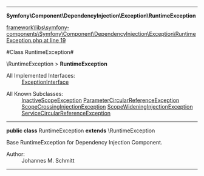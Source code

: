 

- - -

**Symfony\Component\DependencyInjection\Exception\RuntimeException**


<a href="https://github.com/JeyDotC/Hirudo/blob/master/framework/libs/symfony-components/Symfony/Component/DependencyInjection/Exception/RuntimeException.php#L19" target='_blank'>framework\libs\symfony-components\Symfony\Component\DependencyInjection\Exception\RuntimeException.php at line 19</a>

#Class RuntimeException#

\RuntimeException &gt; **RuntimeException**


<dl>
<dt>All Implemented Interfaces:</dt>
<dd><a href="https://github.com/JeyDotC/Hirudo-docs/blob/master/Symfony/Component/DependencyInjection/Exception/ExceptionInterface.md">ExceptionInterface</a> </dd>
</dl>

<dl>
<dt>All Known Subclasses:</dt>
<dd><a href="https://github.com/JeyDotC/Hirudo-docs/blob/master/Symfony/Component/DependencyInjection/Exception/InactiveScopeException.md">InactiveScopeException</a> <a href="https://github.com/JeyDotC/Hirudo-docs/blob/master/Symfony/Component/DependencyInjection/Exception/ParameterCircularReferenceException.md">ParameterCircularReferenceException</a> <a href="https://github.com/JeyDotC/Hirudo-docs/blob/master/Symfony/Component/DependencyInjection/Exception/ScopeCrossingInjectionException.md">ScopeCrossingInjectionException</a> <a href="https://github.com/JeyDotC/Hirudo-docs/blob/master/Symfony/Component/DependencyInjection/Exception/ScopeWideningInjectionException.md">ScopeWideningInjectionException</a> <a href="https://github.com/JeyDotC/Hirudo-docs/blob/master/Symfony/Component/DependencyInjection/Exception/ServiceCircularReferenceException.md">ServiceCircularReferenceException</a> </dd>
</dl>



- - -

<p><strong>public  class</strong> <span>RuntimeException</span>
<strong>extends</strong> \RuntimeException

</p>

<div class="comment" id="overview_description"><p>Base RuntimeException for Dependency Injection Component.</p></div>

<dl>
<dt>Author:</dt>
<dd>Johannes M. Schmitt <schmittjoh@gmail.com></dd>
</dl>


<hr />

